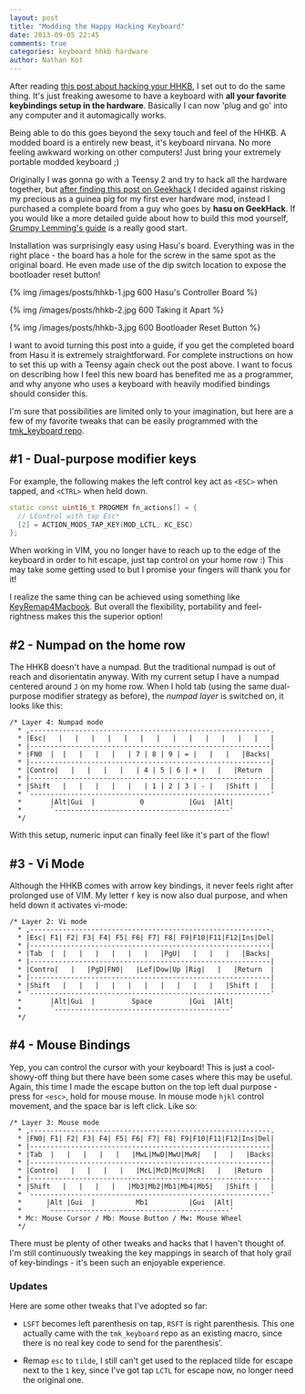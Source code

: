 ```yaml
---
layout: post
title: "Modding the Happy Hacking Keyboard"
date: 2013-09-05 22:45
comments: true
categories: keyboard hhkb hardware
author: Nathan Kot
---
```


After reading [this post about hacking your HHKB][grumpy], I set out to do the
same thing. It's just freaking awesome to have a keyboard with **all your
favorite keybindings setup in the hardware**. Basically I can now 'plug and
go' into any computer and it automagically works.

Being able to do this goes beyond the sexy touch and feel of the HHKB. A
modded board is a entirely new beast, it's keyboard nirvana. No more feeling
awkward working on other computers! Just bring your extremely portable modded
keyboard ;)

Originally I was gonna go with a Teensy 2 and try to hack all the hardware
together, but [after finding this post on Geekhack][geekhack] I decided
against risking my precious as a guinea pig for my first ever hardware mod,
instead I purchased a complete board from a guy who goes by **hasu on
GeekHack**. If you would like a more detailed guide about how to build this
mod yourself, [Grumpy Lemming's guide][grumpy] is a really good start.

Installation was surprisingly easy using Hasu's board. Everything was in the right
place - the board has a hole for the screw in the same spot as the original 
board. He even made use of the dip switch location to expose the bootloader
reset button!

{% img /images/posts/hhkb-1.jpg 600 Hasu's Controller Board %}

{% img /images/posts/hhkb-2.jpg 600 Taking it Apart %}

{% img /images/posts/hhkb-3.jpg 600 Bootloader Reset Button %}

I want to avoid turning this post into a guide, if you get the completed board
from Hasu it is extremely straightforward. For complete instructions on how to
set this up with a Teensy again check out the post above. I want to focus on
describing how I feel this new board has benefited me as a programmer, and why
anyone who uses a keyboard with heavily modified bindings should consider
this.

I'm sure that possibilities are limited only to your imagination, but here are
a few of my favorite tweaks that can be easily programmed with the
[tmk_keyboard repo][tmk].

## #1 - Dual-purpose modifier keys

For example, the following makes the left control key act as `<ESC>` when
tapped, and `<CTRL>` when held down.

``` cpp
static const uint16_t PROGMEM fn_actions[] = {
  // LControl with tap Esc*
  [2] = ACTION_MODS_TAP_KEY(MOD_LCTL, KC_ESC)
};
```

When working in VIM, you no longer have to reach up to the edge of the keyboard
in order to hit escape, just tap control on your home row :) This may take
some getting used to but I promise your fingers will thank you for it!

I realize the same thing can be achieved using something like
[KeyRemap4Macbook][keyremap]. But overall the flexibility, portability and
feel-rightness makes this the superior option!

## #2 - Numpad on the home row

The HHKB doesn't have a numpad. But the traditional numpad is out of reach and
disorientatin anyway. With my current setup I have a numpad centered around
`J` on my home row. When I hold tab (using the same dual-purpose modifier
strategy as before), the _numpad layer_ is switched on, it looks like this:


```
/* Layer 4: Numpad mode
  * ,-----------------------------------------------------------.
  * |Esc|   |   |   |   |   |   |   |   |   |   |   |   |   |   |
  * |-----------------------------------------------------------|
  * |FN0  |  |   |   |   |   | 7 | 8 | 9 | = |   |   |   |Backs|
  * |-----------------------------------------------------------|
  * |Contro|   |   |   |   |   | 4 | 5 | 6 | + |   |   |Return  |
  * |-----------------------------------------------------------|
  * |Shift   |   |   |   |   |   | 1 | 2 | 3 | - |   |Shift |   |
  * `-----------------------------------------------------------'
  *       |Alt|Gui  |           0           |Gui  |Alt|
  *       `-------------------------------------------'
  */
```

With this setup, numeric input can finally feel like it's part of the flow!


## #3 - Vi Mode

Although the HHKB comes with arrow key bindings, it never feels right after
prolonged use of VIM. My letter `f` key is now also dual purpose, and when
held down it activates vi-mode:

```
/* Layer 2: Vi mode
  * ,-----------------------------------------------------------.
  * |Esc| F1| F2| F3| F4| F5| F6| F7| F8| F9|F10|F11|F12|Ins|Del|
  * |-----------------------------------------------------------|
  * |Tab  |  |   |   |   |   |   |   |PgU|   |   |   |   |Backs|
  * |-----------------------------------------------------------|
  * |Contro|   |   |PgD|FN0|   |Lef|Dow|Up |Rig|   |   |Return  |
  * |-----------------------------------------------------------|
  * |Shift   |   |   |   |   |   |   |   |   |   |   |Shift |   |
  * `-----------------------------------------------------------'
  *       |Alt|Gui  |         Space         |Gui  |Alt|
  *       `-------------------------------------------'
  */
```


## #4 - Mouse Bindings

Yep, you can control the cursor with your keyboard! This is just a
cool-showy-off thing but there have been some cases where this may be useful.
Again, this time I made the escape button on the top left dual purpose - press
for `<esc>`, hold for mouse mouse. In mouse mode `hjkl` control movement, and
the space bar is left click. Like so:

```
/* Layer 3: Mouse mode
  * ,-----------------------------------------------------------.
  * |FN0| F1| F2| F3| F4| F5| F6| F7| F8| F9|F10|F11|F12|Ins|Del|
  * |-----------------------------------------------------------|
  * |Tab  |   |   |   |   |   |MwL|MwD|MwU|MwR|   |   |   |Backs|
  * |-----------------------------------------------------------|
  * |Contro|   |   |   |   |   |McL|McD|McU|McR|   |   |Return  |
  * |-----------------------------------------------------------|
  * |Shift   |   |   |   |   |Mb3|Mb2|Mb1|Mb4|Mb5|   |Shift |   |
  * `-----------------------------------------------------------'
  *      |Alt |Gui  |          Mb1          |Gui  |Alt|
  *      `--------------------------------------------'
  * Mc: Mouse Cursor / Mb: Mouse Button / Mw: Mouse Wheel 
  */
```


There must be plenty of other tweaks and hacks that I haven't thought of.
I'm still continuously tweaking the key mappings in search of that holy grail of
key-bindings - it's been such an enjoyable experience.

### Updates

Here are some other tweaks that I've adopted so far:

- `LSFT` becomes left parenthesis on tap, `RSFT` is right
  parenthesis. This one actually came with the `tmk_keyboard` repo as an
  existing macro, since there is no real key code to send for the parenthesis'.

- Remap `esc` to `tilde`, I still can't get used to the replaced tilde
  for escape next to the `1` key, since I've got tap `LCTL` for escape now, no
  longer need the original one.


[grumpy]: http://grumpylemming.com/blog/2012/12/24/hacking-a-happy-hacking-keyboard/
[geekhack]: http://geekhack.org/index.php?topic=12047.0
[tmk]: https://github.com/tmk/tmk_keyboard
[keyremap]: https://pqrs.org/macosx/keyremap4macbook/
